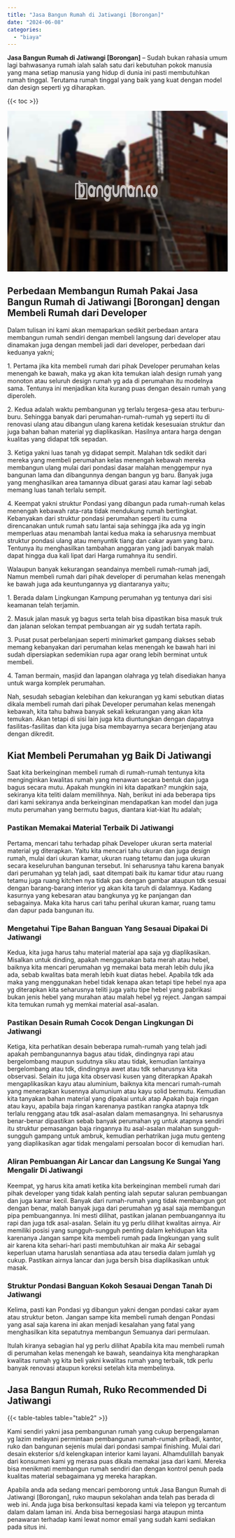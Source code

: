 ```yaml
---
title: "Jasa Bangun Rumah di Jatiwangi [Borongan]"
date: "2024-06-08"
categories: 
  - "biaya"
---
```


**Jasa Bangun Rumah di Jatiwangi \[Borongan\]** – Sudah bukan rahasia umum lagi bahwasanya rumah ialah salah satu dari kebutuhan pokok manusia yang mana setiap manusia yang hidup di dunia ini pasti membutuhkan rumah tinggal. Terutama rumah tinggal yang baik yang kuat dengan model dan design seperti yg diharapkan.

{{< toc >}}

![Jasa Bangun Rumah di Jatiwangi [Borongan]](/images/borong-bangunan-28.png)

## Perbedaan Membangun Rumah Pakai Jasa Bangun Rumah di Jatiwangi \[Borongan\] dengan Membeli Rumah dari Developer

Dalam tulisan ini kami akan memaparkan sedikit perbedaan antara membangun rumah sendiri dengan membeli langsung dari developer atau dinamakan juga dengan membeli jadi dari developer, perbedaan dari keduanya yakni;

1\. Pertama jika kita membeli rumah dari pihak Developer perumahan kelas menengah ke bawah, maka yg akan kita temukan ialah design rumah yang monoton atau seluruh design rumah yg ada di perumahan itu modelnya sama. Tentunya ini menjadikan kita kurang puas dengan desain rumah yang diperoleh.

2\. Kedua adalah waktu pembangunan yg terlalu tergesa-gesa atau terburu-buru. Sehingga banyak dari perumahan-rumah-rumah yg seperti itu di renovasi ulang atau dibangun ulang karena ketidak kesesuaian struktur dan juga bahan bahan material yg diaplikasikan. Hasilnya antara harga dengan kualitas yang didapat tdk sepadan.

3\. Ketiga yakni luas tanah yg didapat sempit. Malahan tdk sedikit dari mereka yang membeli perumahan kelas menengah kebawah mereka membangun ulang mulai dari pondasi dasar malahan menggempur nya bangunan lama dan dibangunnya dengan bangun yg baru. Banyak juga yang menghasilkan area tamannya dibuat garasi atau kamar lagi sebab memang luas tanah terlalu sempit.

4\. Keempat yakni struktur Pondasi yang dibangun pada rumah-rumah kelas menengah kebawah rata-rata tidak mendukung rumah bertingkat. Kebanyakan dari struktur pondasi perumahan seperti itu cuma direncanakan untuk rumah satu lantai saja sehingga jika ada yg ingin memperluas atau menambah lantai kedua maka ia seharusnya membuat struktur pondasi ulang atau menyuntik tiang dan cakar ayam yang baru. Tentunya itu menghasilkan tambahan anggaran yang jadi banyak malah dapat hingga dua kali lipat dari Harga rumahnya itu sendiri.

Walaupun banyak kekurangan seandainya membeli rumah-rumah jadi, Namun membeli rumah dari pihak developer di perumahan kelas menengah ke bawah juga ada keuntungannya yg diantaranya yaitu;

1\. Berada dalam Lingkungan Kampung perumahan yg tentunya dari sisi keamanan telah terjamin.

2\. Masuk jalan masuk yg bagus serta telah bisa dipastikan bisa masuk truk dan jalanan selokan tempat pembuangan air yg sudah tertata rapih.

3\. Pusat pusat perbelanjaan seperti minimarket gampang diakses sebab memang kebanyakan dari perumahan kelas menengah ke bawah hari ini sudah dipersiapkan sedemikian rupa agar orang lebih berminat untuk membeli.

4\. Taman bermain, masjid dan lapangan olahraga yg telah disediakan hanya untuk warga komplek perumahan.

Nah, sesudah sebagian kelebihan dan kekurangan yg kami sebutkan diatas dikala membeli rumah dari pihak Developer perumahan kelas menengah kebawah, kita tahu bahwa banyak sekali kekurangan yang akan kita temukan. Akan tetapi di sisi lain juga kita diuntungkan dengan dapatnya fasilitas-fasilitas dan kita juga bisa membayarnya secara berjenjang atau dengan dikredit.

## Kiat Membeli Perumahan yg Baik Di Jatiwangi

Saat kita berkeinginan membeli rumah di rumah-rumah tentunya kita menginginkan kwalitas rumah yang menawan secara bentuk dan juga bagus secara mutu. Apakah mungkin ini kita dapatkan? mungkin saja, sekiranya kita teliti dalam memilihnya. Nah, berikut ini ada beberapa tips dari kami sekiranya anda berkeinginan mendapatkan kan model dan juga mutu perumahan yang bermutu bagus, diantara kiat-kiat Itu adalah;

### Pastikan Memakai Material Terbaik Di Jatiwangi

Pertama, mencari tahu terhadap pihak Developer ukuran serta material material yg diterapkan. Yaitu kita mencari tahu ukuran dan juga design rumah, mulai dari ukuran kamar, ukuran ruang tetamu dan juga ukuran secara keseluruhan bangunan tersebut. Ini seharusnya tahu karena banyak dari perumahan yg telah jadi, saat ditempati baik itu kamar tidur atau ruang tetamu juga ruang kitchen nya tidak pas dengan gambar ataupun tdk sesuai dengan barang-barang interior yg akan kita taruh di dalamnya. Kadang kasurnya yang kebesaran atau bangkunya yg ke panjangan dan sebagainya. Maka kita harus cari tahu perihal ukuran kamar, ruang tamu dan dapur pada bangunan itu.

### Mengetahui Tipe Bahan Banguan Yang Sesauai Dipakai Di Jatiwangi

Kedua, kita juga harus tahu material material apa saja yg diaplikasikan. Misalkan untuk dinding, apakah menggunakan bata merah atau hebel, baiknya kita mencari perumahan yg memakai bata merah lebih dulu jika ada, sebab kwalitas bata merah lebih kuat diatas hebel. Apabila tdk ada maka yang menggunakan hebel tidak kenapa akan tetapi tipe hebel nya apa yg diterapkan kita seharusnya teliti juga yaitu tipe hebel yang pabrikasi bukan jenis hebel yang murahan atau malah hebel yg reject. Jangan sampai kita temukan rumah yg memkai material asal-asalan.

### Pastikan Desain Rumah Cocok Dengan Lingkungan Di Jatiwangi

Ketiga, kita perhatikan desain beberapa rumah-rumah yang telah jadi apakah pembangunannya bagus atau tidak, dindingnya rapi atau bergelombang maupun sudutnya siku atau tidak, kemudian lantainya bergelombang atau tdk, dindingnya awet atau tdk seharusnya kita observasi. Selain itu juga kita observasi kusen yang diterapkan Apakah mengaplikasikan kayu atau aluminium, baiknya kita mencari rumah-rumah yang menerapkan kusennya alumunium atau kayu solid bermutu. Kemudian kita tanyakan bahan material yang dipakai untuk atap Apakah baja ringan atau kayu, apabila baja ringan karenanya pastikan rangka atapnya tdk terlalu renggang atau tdk asal-asalan dalam memasangnya. Ini seharusnya benar-benar dipastikan sebab banyak perumahan yg untuk atapnya sendiri itu struktur pemasangan baja ringannya itu asal-asalan malahan sungguh-sungguh gampang untuk ambruk, kemudian perhatrikan juga mutu genteng yang diaplikasikan agar tidak mengalami persoalan bocor di kemudian hari.

### Aliran Pembuangan Air Lancar dan Langsung Ke Sungai Yang Mengalir Di Jatiwangi

Keempat, yg harus kita amati ketika kita berkeinginan membeli rumah dari pihak developer yang tidak kalah penting ialah seputar saluran pembuangan dan juga kamar kecil. Banyak dari rumah-rumah yang tidak membangun got dengan benar, malah banyak juga dari perumahan yg asal saja membangun pipa pembuangannya. Ini mesti dilihat, pastikan jalanan pembuangannya itu rapi dan juga tdk asal-asalan. Selain itu yg perlu dilihat kwalitas airnya. Air memiliki posisi yang sungguh-sungguh penting dalam kehidupan kita karenanya Jangan sampe kita membeli rumah pada lingkungan yang sulit air karena kita sehari-hari pasti membutuhkan air maka Air sebagai keperluan utama haruslah senantiasa ada atau tersedia dalam jumlah yg cukup. Pastikan airnya lancar dan juga bersih bisa diaplikasikan untuk masak.

### Struktur Pondasi Banguan Kokoh Sesauai Dengan Tanah Di Jatiwangi

Kelima, pasti kan Pondasi yg dibangun yakni dengan pondasi cakar ayam atau struktur beton. Jangan sampe kita membeli rumah dengan Pondasi yang asal saja karena ini akan menjadi kesalahan yang fatal yang menghasilkan kita sepatutnya membangun Semuanya dari permulaan.

Itulah kiranya sebagian hal yg perlu dilihat Apabila kita mau membeli rumah di perumahan kelas menengah ke bawah, seandainya kita mengharapkan kwalitas rumah yg kita beli yakni kwalitas rumah yang terbaik, tdk perlu banyak renovasi ataupun koreksi setelah kita membelinya.

## Jasa Bangun Rumah, Ruko Recommended Di Jatiwangi

{{< table-tables table="table2" >}}

Kami sendiri yakni jasa pembangunan rumah yang cukup berpengalaman yg lazim melayani permintaan pembangunan rumah-rumah pribadi, kantor, ruko dan bangunan sejenis mulai dari pondasi sampai finishing. Mulai dari desain eksterior s/d kelengkapan interior kami layani. Alhamdulillah banyak dari konsumen kami yg merasa puas dikala memakai jasa dari kami. Mereka bisa menikmati membangun rumah sendiri dan dengan kontrol penuh pada kualitas material sebagaimana yg mereka harapkan.

Apabila anda ada sedang mencari pemborong untuk Jasa Bangun Rumah di Jatiwangi \[Borongan\], ruko maupun sekolahan anda telah pas berada di web ini. Anda juga bisa berkonsultasi kepada kami via telepon yg tercantum dalam dalam laman ini. Anda bisa bernegosiasi harga ataupun minta penawaran terhadap kami lewat nomor email yang sudah kami sediakan pada situs ini.
